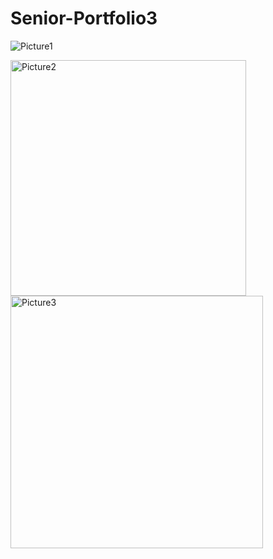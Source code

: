 # Senior-Portfolio3
![Picture1](https://user-images.githubusercontent.com/104097035/164302317-7da036fb-f50f-46cc-8eda-fb567aaf0a38.png)

<img width="377" alt="Picture2" src="https://user-images.githubusercontent.com/104097035/164305633-e8984905-350f-4282-97e3-55742ca08b20.png">

<img width="404" alt="Picture3" src="https://user-images.githubusercontent.com/104097035/164305909-496d4060-f4f9-48c3-9455-adefdb7c41a2.png">
